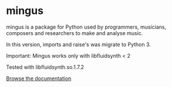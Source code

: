 mingus
======

mingus is a package for Python used by programmers, musicians, composers
and researchers to make and analyse music.

In this version, imports and raise's was migrate to Python 3.

Important: Mingus works only with libfluidsynth < 2

Tested with libfluidsynth.so.1.7.2

[Browse the documentation](http://bspaans.github.io/python-mingus/)


